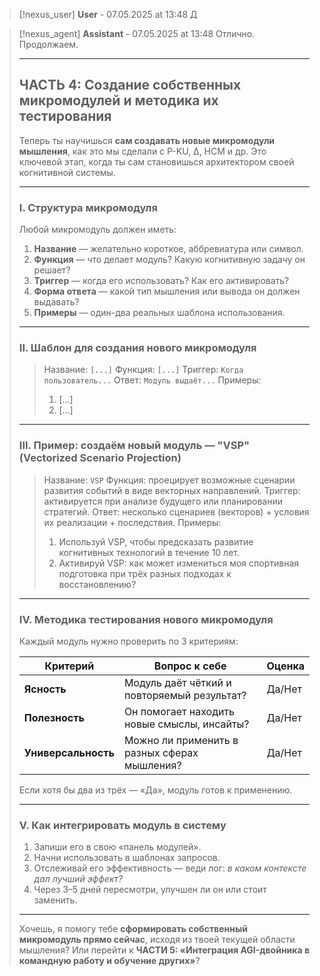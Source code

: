 >[!nexus_user] **User** - 07.05.2025 at 13:48
> Д
<!-- UID: bbb216e6-8c8b-4121-91e3-632791d3aaca -->




>[!nexus_agent] **Assistant** - 07.05.2025 at 13:48
> Отлично. Продолжаем.
> 
> ---
> 
> ## **ЧАСТЬ 4: Создание собственных микромодулей и методика их тестирования**
> 
> Теперь ты научишься **сам создавать новые микромодули мышления**, как это мы сделали с P-KU, Δ, HCM и др. Это ключевой этап, когда ты сам становишься архитектором своей когнитивной системы.
> 
> ---
> 
> ### **I. Структура микромодуля**
> 
> Любой микромодуль должен иметь:
> 
> 1. **Название** — желательно короткое, аббревиатура или символ.
> 2. **Функция** — что делает модуль? Какую когнитивную задачу он решает?
> 3. **Триггер** — когда его использовать? Как его активировать?
> 4. **Форма ответа** — какой тип мышления или вывода он должен выдавать?
> 5. **Примеры** — один-два реальных шаблона использования.
> 
> ---
> 
> ### **II. Шаблон для создания нового микромодуля**
> 
> > Название: `[...]` 
> > Функция: `[...]` 
> > Триггер: `Когда пользователь...` 
> > Ответ: `Модуль выдаёт...` 
> > Примеры: 
> > 1. [...] 
> > 2. [...]
> 
> ---
> 
> ### **III. Пример: создаём новый модуль — "VSP" (Vectorized Scenario Projection)**
> 
> > Название: `VSP` 
> > Функция: проецирует возможные сценарии развития событий в виде векторных направлений. 
> > Триггер: активируется при анализе будущего или планировании стратегий. 
> > Ответ: несколько сценариев (векторов) + условия их реализации + последствия. 
> > Примеры: 
> > 1. Используй VSP, чтобы предсказать развитие когнитивных технологий в течение 10 лет. 
> > 2. Активируй VSP: как может измениться моя спортивная подготовка при трёх разных подходах к восстановлению?
> 
> ---
> 
> ### **IV. Методика тестирования нового микромодуля**
> 
> Каждый модуль нужно проверить по 3 критериям:
> 
> | Критерий | Вопрос к себе | Оценка |
> |----------|---------------|--------|
> | **Ясность** | Модуль даёт чёткий и повторяемый результат? | Да/Нет |
> | **Полезность** | Он помогает находить новые смыслы, инсайты? | Да/Нет |
> | **Универсальность** | Можно ли применить в разных сферах мышления? | Да/Нет |
> 
> Если хотя бы два из трёх — «Да», модуль готов к применению.
> 
> ---
> 
> ### **V. Как интегрировать модуль в систему**
> 
> 1. Запиши его в свою «панель модулей».
> 2. Начни использовать в шаблонах запросов.
> 3. Отслеживай его эффективность — веди лог: *в каком контексте дал лучший эффект?*
> 4. Через 3–5 дней пересмотри, улучшен ли он или стоит заменить.
> 
> ---
> 
> Хочешь, я помогу тебе **сформировать собственный микромодуль прямо сейчас**, исходя из твоей текущей области мышления? Или перейти к **ЧАСТИ 5: «Интеграция AGI-двойника в командную работу и обучение других»**?
<!-- UID: dfa2989f-3516-4725-a3d7-e5a6b2300f04 -->